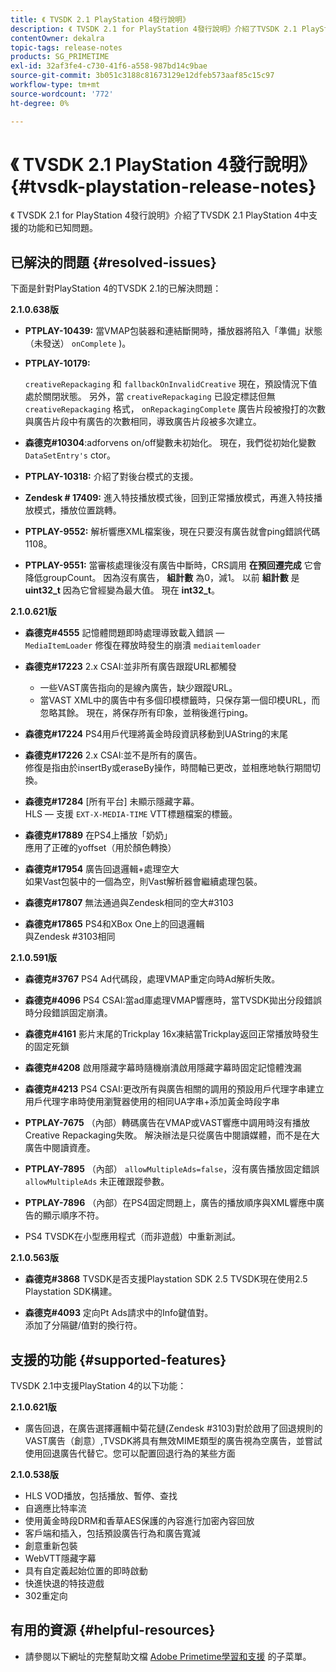 ```yaml
---
title: 《 TVSDK 2.1 PlayStation 4發行說明》
description: 《 TVSDK 2.1 for PlayStation 4發行說明》介紹了TVSDK 2.1 PlayStation 4中支援的功能和已知問題。
contentOwner: dekalra
topic-tags: release-notes
products: SG_PRIMETIME
exl-id: 32af3fe4-c730-41f6-a558-987bd14c9bae
source-git-commit: 3b051c3188c81673129e12dfeb573aaf85c15c97
workflow-type: tm+mt
source-wordcount: '772'
ht-degree: 0%

---
```


# 《 TVSDK 2.1 PlayStation 4發行說明》 {#tvsdk-playstation-release-notes}

《 TVSDK 2.1 for PlayStation 4發行說明》介紹了TVSDK 2.1 PlayStation 4中支援的功能和已知問題。

## 已解決的問題 {#resolved-issues}

下面是針對PlayStation 4的TVSDK 2.1的已解決問題：

**2.1.0.638版**

* **PTPLAY-10439:**
當VMAP包裝器和連結斷開時，播放器將陷入「準備」狀態（未發送） 
`onComplete` )。

* **PTPLAY-10179:**

   `creativeRepackaging` 和 `fallbackOnInvalidCreative` 現在，預設情況下值處於關閉狀態。 另外，當 `creativeRepackaging` 已設定標誌但無 `creativeRepackaging` 格式， `onRepackagingComplete` 廣告片段被撥打的次數與廣告片段中有廣告的次數相同，導致廣告片段被多次建立。

* **森德克#10304**:adforvens on/off變數未初始化。 現在，我們從初始化變數 `DataSetEntry's` ctor。

* **PTPLAY-10318:**
介紹了對後台模式的支援。
* **Zendesk # 17409:**
進入特技播放模式後，回到正常播放模式，再進入特技播放模式，播放位置跳轉。
* **PTPLAY-9552:**
解析響應XML檔案後，現在只要沒有廣告就會ping錯誤代碼1108。
* **PTPLAY-9551:**
當審核處理後沒有廣告中斷時，CRS調用 
**在預回遷完成** 它會降低groupCount。 因為沒有廣告， **組計數** 為0，減1。 以前 **組計數** 是 **uint32_t** 因為它曾經變為最大值。 現在 **int32_t**。

**2.1.0.621版**

* **森德克#4555**
記憶體問題即時處理導致載入錯誤 —  
`MediaItemLoader` 修復在釋放時發生的崩潰 `mediaitemloader`

* **森德克#17223**
2.x CSAI:並非所有廣告跟蹤URL都觸發
   * 一些VAST廣告指向的是線內廣告，缺少跟蹤URL。
   * 當VAST XML中的廣告中有多個印模標籤時，只保存第一個印模URL，而忽略其餘。 現在，將保存所有印象，並稍後進行ping。
* **森德克#17224**
PS4用戶代理將黃金時段資訊移動到UAString的末尾
* **森德克#17226**
2.x CSAI:並不是所有的廣告。
\
   修復是指由於insertBy或eraseBy操作，時間軸已更改，並相應地執行期間切換。

* **森德克#17284**
   [所有平台] 未顯示隱藏字幕。\
   HLS — 支援 `EXT-X-MEDIA-TIME` VTT標題檔案的標籤。

* **森德克#17889**
在PS4上播放「奶奶」
\
   應用了正確的yoffset（用於顏色轉換）

* **森德克#17954**
廣告回退邏輯+處理空大
\
   如果Vast包裝中的一個為空，則Vast解析器會繼續處理包裝。

* **森德克#17807**
無法通過與Zendesk相同的空大#3103

* **森德克#17865**
PS4和XBox One上的回退邏輯
\
   與Zendesk #3103相同

**2.1.0.591版**

* **森德克#3767**
PS4 Ad代碼段，處理VMAP重定向時Ad解析失敗。
* **森德克#4096**
PS4 CSAI:當ad庫處理VMAP響應時，當TVSDK拋出分段錯誤時分段錯誤固定崩潰。

* **森德克#4161**
影片末尾的Trickplay 16x凍結當Trickplay返回正常播放時發生的固定死鎖

* **森德克#4208**
啟用隱藏字幕時隨機崩潰啟用隱藏字幕時固定記憶體洩漏

* **森德克#4213**
PS4 CSAI:更改所有與廣告相關的調用的預設用戶代理字串建立用戶代理字串時使用瀏覽器使用的相同UA字串+添加黃金時段字串

* **PTPLAY-7675** （內部）轉碼廣告在VMAP或VAST響應中調用時沒有播放Creative Repackaging失敗。 解決辦法是只從廣告中閱讀媒體，而不是在大廣告中閱讀資產。

* **PTPLAY-7895** （內部） `allowMultipleAds=false`，沒有廣告播放固定錯誤 `allowMultipleAds` 未正確跟蹤參數。

* **PTPLAY-7896** （內部）在PS4固定問題上，廣告的播放順序與XML響應中廣告的顯示順序不符。

* PS4 TVSDK在小型應用程式（而非遊戲）中重新測試。

**2.1.0.563版**

* **森德克#3868**
TVSDK是否支援Playstation SDK 2.5 TVSDK現在使用2.5 Playstation SDK構建。

* **森德克#4093**
定向Pt Ads請求中的Info鍵值對。
\
   添加了分隔鍵/值對的換行符。

## 支援的功能 {#supported-features}

TVSDK 2.1中支援PlayStation 4的以下功能：

**2.1.0.621版**

* 廣告回退，在廣告選擇邏輯中菊花鏈(Zendesk #3103)對於啟用了回退規則的VAST廣告（創意）,TVSDK將具有無效MIME類型的廣告視為空廣告，並嘗試使用回退廣告代替它。您可以配置回退行為的某些方面

**2.1.0.538版**

* HLS VOD播放，包括播放、暫停、查找
* 自適應比特率流
* 使用黃金時段DRM和香草AES保護的內容進行加密內容回放
* 客戶端和插入，包括預設廣告行為和廣告寬減
* 創意重新包裝
* WebVTT隱藏字幕
* 具有自定義起始位置的即時啟動
* 快進快退的特技遊戲
* 302重定向

## 有用的資源 {#helpful-resources}

* 請參閱以下網址的完整幫助文檔 [Adobe Primetime學習和支援](https://experienceleague.adobe.com/docs/primetime.html) 的子菜單。
